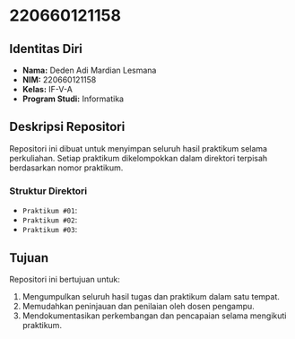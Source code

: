 # 220660121158

## Identitas Diri
- **Nama:** Deden Adi Mardian Lesmana
- **NIM:** 220660121158
- **Kelas:** IF-V-A
- **Program Studi:** Informatika

## Deskripsi Repositori
Repositori ini dibuat untuk menyimpan seluruh hasil praktikum selama perkuliahan. Setiap praktikum dikelompokkan dalam direktori terpisah berdasarkan nomor praktikum.

### Struktur Direktori
- `Praktikum #01`:
- `Praktikum #02`: 
- `Praktikum #03`: 

## Tujuan
Repositori ini bertujuan untuk:
1. Mengumpulkan seluruh hasil tugas dan praktikum dalam satu tempat.
2. Memudahkan peninjauan dan penilaian oleh dosen pengampu.
3. Mendokumentasikan perkembangan dan pencapaian selama mengikuti praktikum.
